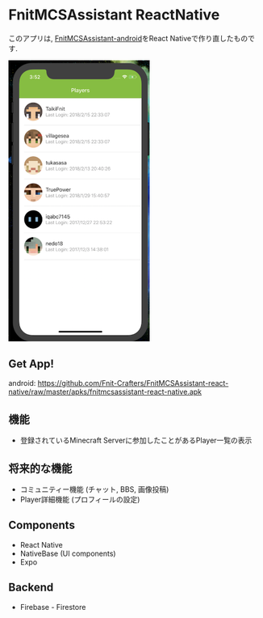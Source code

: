 # FnitMCSAssistant ReactNative
このアプリは, [FnitMCSAssistant-android](https://github.com/Fnit-Crafters/FnitMCSAssistant-android)をReact Nativeで作り直したものです. 

<img src="https://raw.githubusercontent.com/Fnit-Crafters/FnitMCSAssistant-react-native/master/Screen%20Shot%202018-04-17%20at%203.52.00%20PM.png" width="280px">

## Get App!
android: https://github.com/Fnit-Crafters/FnitMCSAssistant-react-native/raw/master/apks/fnitmcsassistant-react-native.apk

## 機能
* 登録されているMinecraft Serverに参加したことがあるPlayer一覧の表示

## 将来的な機能
* コミュニティー機能 (チャット, BBS, 画像投稿)
* Player詳細機能 (プロフィールの設定)

## Components
* React Native
* NativeBase (UI components)
* Expo

## Backend
* Firebase - Firestore
